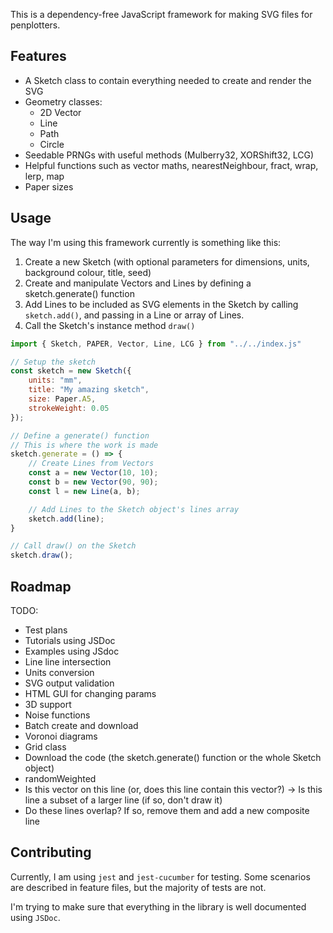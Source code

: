 This is a dependency-free JavaScript framework for making SVG files for penplotters.

## Features

- A Sketch class to contain everything needed to create and render the SVG
- Geometry classes:
  - 2D Vector
  - Line
  - Path
  - Circle
- Seedable PRNGs with useful methods (Mulberry32, XORShift32, LCG)
- Helpful functions such as vector maths, nearestNeighbour, fract, wrap, lerp, map
- Paper sizes

## Usage

The way I'm using this framework currently is something like this:

1. Create a new Sketch (with optional parameters for dimensions, units, background colour, title, seed)
2. Create and manipulate Vectors and Lines by defining a sketch.generate() function
3. Add Lines to be included as SVG elements in the Sketch by calling `sketch.add()`, and passing in a Line or array of Lines.
4. Call the Sketch's instance method `draw()`

```js
import { Sketch, PAPER, Vector, Line, LCG } from "../../index.js"

// Setup the sketch
const sketch = new Sketch({
    units: "mm",
    title: "My amazing sketch",
    size: Paper.A5,
    strokeWeight: 0.05
});

// Define a generate() function
// This is where the work is made
sketch.generate = () => {
    // Create Lines from Vectors
    const a = new Vector(10, 10);
    const b = new Vector(90, 90);
    const l = new Line(a, b);

    // Add Lines to the Sketch object's lines array
    sketch.add(line);
}

// Call draw() on the Sketch
sketch.draw();
```

## Roadmap

TODO:
- Test plans
- Tutorials using JSDoc
- Examples using JSdoc
- Line line intersection
- Units conversion
- SVG output validation
- HTML GUI for changing params
- 3D support
- Noise functions
- Batch create and download
- Voronoi diagrams
- Grid class
- Download the code (the sketch.generate() function or the whole Sketch object)
- randomWeighted
- Is this vector on this line (or, does this line contain this vector?) -> Is this line a subset of a larger line (if so, don't draw it)
- Do these lines overlap? If so, remove them and add a new composite line

## Contributing

Currently, I am using `jest` and `jest-cucumber` for testing. Some scenarios are described in feature files, but the majority of tests are not.

I'm trying to make sure that everything in the library is well documented using `JSDoc`.
